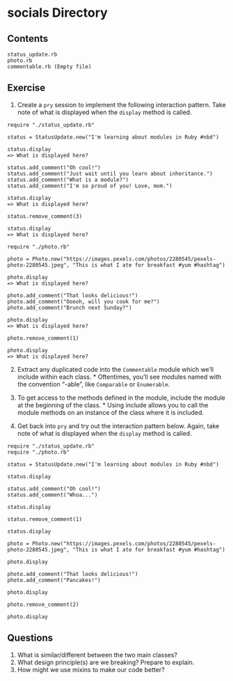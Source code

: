 # socials Directory

## Contents
```
status_update.rb
photo.rb
commentable.rb (Empty file)
```

## Exercise
  1. Create a `pry` session to implement the following interaction pattern. Take note of what is displayed when the `display` method is called.

<!-- **StatusUpdate** -->
```
require "./status_update.rb"

status = StatusUpdate.new("I'm learning about modules in Ruby #nbd")

status.display
=> What is displayed here?

status.add_comment("Oh cool!")
status.add_comment("Just wait until you learn about inheritance.")
status.add_comment("What is a module?")
status.add_comment("I'm so proud of you! Love, mom.")

status.display
=> What is displayed here?

status.remove_comment(3)

status.display
=> What is displayed here?
```

<!-- **Photo** -->
```
require "./photo.rb"

photo = Photo.new("https://images.pexels.com/photos/2280545/pexels-photo-2280545.jpeg", "This is what I ate for breakfast #yum #hashtag")

photo.display
=> What is displayed here?

photo.add_comment("That looks delicious!")
photo.add_comment("Ooooh, will you cook for me?")
photo.add_comment("Brunch next Sunday?")

photo.display
=> What is displayed here?

photo.remove_comment(1)

photo.display
=> What is displayed here?
```

  2. Extract any duplicated code into the `Commentable` module which we’ll include within each class.
    * Oftentimes, you’ll see modules named with the convention “-able”, like `Comparable` or `Enumerable`.

  1. To get access to the methods defined in the module, include the module at the beginning of the class.
    * Using include allows you to call the module methods on an instance of the class where it is included.

  1. Get back into `pry` and try out the interaction pattern below. Again, take note of what is displayed when the `display` method is called.

```
require "./status_update.rb"
require "./photo.rb"

status = StatusUpdate.new("I'm learning about modules in Ruby #nbd")

status.display

status.add_comment("Oh cool!")
status.add_comment("Whoa...")

status.display

status.remove_comment(1)

status.display

photo = Photo.new("https://images.pexels.com/photos/2280545/pexels-photo-2280545.jpeg", "This is what I ate for breakfast #yum #hashtag")

photo.display

photo.add_comment("That looks delicious!")
photo.add_comment("Pancakes!")

photo.display

photo.remove_comment(2)

photo.display
```

## Questions
  1. What is similar/different between the two main classes?
  2. What design principle(s) are we breaking? Prepare to explain.
  3. How might we use mixins to make our code better?
